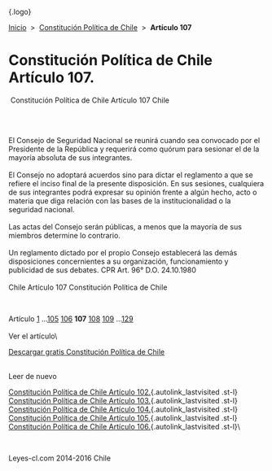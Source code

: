 <div class="wrapper">

[](/index.htm){.logo}
<div class="breadcrumbs">

[Inicio](/index.htm)  &gt;  [Constitución Política de
Chile](/constitucion_politica_de_chile.htm "Constitución Política de Chile")
 &gt;  **Artículo 107**

</div>

<div class="middle">

<div class="container">

Constitución Política de Chile\
Artículo 107.
===============================

<div id="goser">

</div>

﻿
Constitución Política de Chile Artículo 107 Chile

\
﻿
<div id="squareAds">

</div>

<div id="statya">

El Consejo de Seguridad Nacional se reunirá cuando sea convocado por el
Presidente de la República y requerirá como quórum para sesionar el de
la mayoría absoluta de sus integrantes.\
\
El Consejo no adoptará acuerdos sino para dictar el reglamento a que se
refiere el inciso final de la presente disposición. En sus sesiones,
cualquiera de sus integrantes podrá expresar su opinión frente a algún
hecho, acto o materia que diga relación con las bases de la
institucionalidad o la seguridad nacional.\
\
Las actas del Consejo serán públicas, a menos que la mayoría de sus
miembros determine lo contrario.\
\
Un reglamento dictado por el propio Consejo establecerá las demás
disposiciones concernientes a su organización, funcionamiento y
publicidad de sus debates. CPR Art. 96° D.O. 24.10.1980\
\
Chile Artículo 107 Constitución Política de Chile

</div>

﻿
<div id="ads1">

</div>

<div class="breadstat">

Artículo
[1](/constitucion_politica_de_chile/1.htm) ...[105](/constitucion_politica_de_chile/105.htm) [106](/constitucion_politica_de_chile/106.htm) **107** [108](/constitucion_politica_de_chile/108.htm) [109](/constitucion_politica_de_chile/109.htm) ...[129](/constitucion_politica_de_chile/129.htm) \
\
Ver el artículo\

</div>

[Descargar gratis Constitución Política de
Chile](/constitucion_politica_de_chile/download.htm "Descargar gratis Constitución Política de Chile")
﻿
<div style="clear: left">

</div>

\
Leer de nuevo

[Constitución Política de Chile Artículo
102.](/constitucion_politica_de_chile/102.htm){.autolink_lastvisited
.st-l} [Constitución Política de Chile Artículo
103.](/constitucion_politica_de_chile/103.htm){.autolink_lastvisited
.st-l} [Constitución Política de Chile Artículo
104.](/constitucion_politica_de_chile/104.htm){.autolink_lastvisited
.st-l} [Constitución Política de Chile Artículo
105.](/constitucion_politica_de_chile/105.htm){.autolink_lastvisited
.st-l} [Constitución Política de Chile Artículo
106.](/constitucion_politica_de_chile/106.htm){.autolink_lastvisited
.st-l}\

</div>

﻿
<div id="LeftAds">

</div>

</div>

Leyes-cl.com 2014-2016 Chile

</div>
